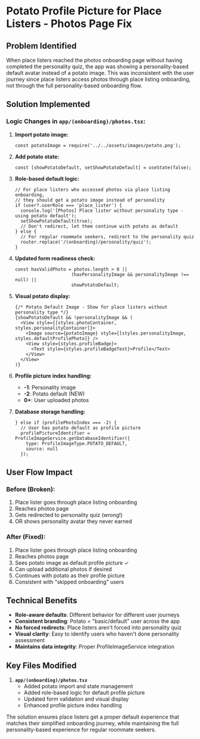 # Potato Profile Picture for Place Listers - Photos Page Fix

## Problem Identified

When place listers reached the photos onboarding page without having completed the personality quiz, the app was showing a personality-based default avatar instead of a potato image. This was inconsistent with the user journey since place listers access photos through place listing onboarding, not through the full personality-based onboarding flow.

## Solution Implemented

### **Logic Changes in `app/(onboarding)/photos.tsx`:**

1. **Import potato image:**
   ```tsx
   const potatoImage = require('../../assets/images/potato.png');
   ```

2. **Add potato state:**
   ```tsx
   const [showPotatoDefault, setShowPotatoDefault] = useState(false);
   ```

3. **Role-based default logic:**
   ```tsx
   // For place listers who accessed photos via place listing onboarding,
   // they should get a potato image instead of personality
   if (user?.userRole === 'place_lister') {
     console.log('[Photos] Place lister without personality type - using potato default');
     setShowPotatoDefault(true);
     // Don't redirect, let them continue with potato as default
   } else {
     // For regular roommate seekers, redirect to the personality quiz
     router.replace('/(onboarding)/personality/quiz');
   }
   ```

4. **Updated form readiness check:**
   ```tsx
   const hasValidPhoto = photos.length > 0 || 
                        (hasPersonalityImage && personalityImage !== null) ||
                        showPotatoDefault;
   ```

5. **Visual potato display:**
   ```tsx
   {/* Potato Default Image - Show for place listers without personality type */}
   {showPotatoDefault && !personalityImage && (
     <View style={[styles.photoContainer, styles.personalityContainer]}>
       <Image source={potatoImage} style={[styles.personalityImage, styles.defaultProfilePhoto]} />
       <View style={styles.profileBadge}>
         <Text style={styles.profileBadgeText}>Profile</Text>
       </View>
     </View>
   )}
   ```

6. **Profile picture index handling:**
   - **-1**: Personality image
   - **-2**: Potato default (NEW)
   - **0+**: User uploaded photos

7. **Database storage handling:**
   ```tsx
   } else if (profilePhotoIndex === -2) {
     // User has potato default as profile picture
     profilePictureIdentifier = ProfileImageService.getDatabaseIdentifier({
       type: ProfileImageType.POTATO_DEFAULT,
       source: null
     });
   ```

## User Flow Impact

### **Before (Broken):**
1. Place lister goes through place listing onboarding
2. Reaches photos page
3. Gets redirected to personality quiz (wrong!)
4. OR shows personality avatar they never earned

### **After (Fixed):**
1. Place lister goes through place listing onboarding
2. Reaches photos page
3. Sees potato image as default profile picture ✓
4. Can upload additional photos if desired
5. Continues with potato as their profile picture
6. Consistent with "skipped onboarding" users

## Technical Benefits

- **Role-aware defaults**: Different behavior for different user journeys
- **Consistent branding**: Potato = "basic/default" user across the app
- **No forced redirects**: Place listers aren't forced into personality quiz
- **Visual clarity**: Easy to identify users who haven't done personality assessment
- **Maintains data integrity**: Proper ProfileImageService integration

## Key Files Modified

1. **`app/(onboarding)/photos.tsx`**
   - Added potato import and state management
   - Added role-based logic for default profile picture
   - Updated form validation and visual display
   - Enhanced profile picture index handling

The solution ensures place listers get a proper default experience that matches their simplified onboarding journey, while maintaining the full personality-based experience for regular roommate seekers. 